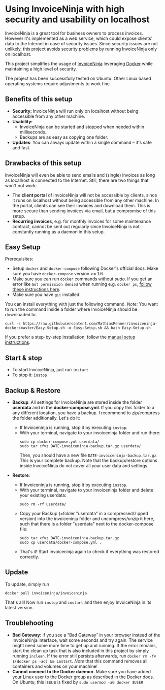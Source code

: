# Using InvoiceNinja with high security and usability on localhost

InvoiceNinja is a great tool for business owners to process invoices. However it's implemented as a web service, which could expose clients' data to the Internet in case of security issues. Since security issues are not unlikely, this project avoids security problems by running InvoiceNinja only on localhost.

This project simplifies the usage of [InvoiceNinja](https://github.com/invoiceninja/invoiceninja) leveraging [Docker](http://docker.com/) while maintaining a high level of security.

The project has been successfully tested on Ubuntu. Other Linux based operating systems require adjustments to work fine.


Benefits of this setup
-----------
- **Security:** InvoiceNinja will run only on localhost without being accessible from any other machine.
- **Usability:**
  - InvoiceNinja can be started and stopped when needed within milliseconds.
  - Backups are as easy as copying one folder.
- **Updates**: You can always update within a single command – it's safe and fast.


Drawbacks of this setup
------------
InvoiceNinja will even be able to send emails and (single) invoices as long as localhost is connected to the Internet. Still, there are two things that won't not work:
  - The **client portal** of InvoiceNinja will not be accessible by clients, since it runs on localhost without being accessible from any other machine. In the portal, clients can see their invoices and download them. This is more secure than sending invoices via email, but a compromise of this setup.
  - **Recurring invoices**, e.g. for monthly invoices for some maintenance contract, cannot be sent out regularly since InvoiceNinja is not constantly running as a daemon in this setup.


Easy Setup
---------------
Prerequisites:
  - Setup `docker` and `docker-compose` following Docker's official docs. Make sure you have `docker-compose` version >= 1.6.
  - Make sure you can run `docker` commands without *sudo*. If you get an error like `Got permission denied` when running e.g. `docker ps`, [follow these instructions here](http://askubuntu.com/questions/477551/how-can-i-use-docker-without-sudo).
  - Make sure you have `git` installed.

You can install everything with just the following command. *Note:* You want to run the command inside a folder where InvoiceNinja should be downloaded to.

```
curl -s https://raw.githubusercontent.com/MathiasRenner/invoiceninja-docker/master/Easy-Setup.sh -o Easy-Setup.sh && bash Easy-Setup.sh
```

If you prefer a step-by-step installation, follow the [manual setup instructions](https://github.com/MathiasRenner/invoiceninja-docker/blob/master/MANUAL-SETUP.md).


Start & stop
--------------
- To start InvoiceNinja, just run `instart`
- To stop it: `instop`


Backup & Restore
----------------
- **Backup**: All settings for InvoiceNinja are stored inside the folder **userdata** and in the **docker-compose.yml**. If you copy this folder to a any different location, you have a backup. I recommend to zip/compress the folder additionally. Let's do it:

  - If Invoiceninja is running, stop it by executing `instop`.
  - With your terminal, navigate to your invoiceninja folder and run there:
    ```
    sudo cp docker-compose.yml userdata/
    sudo tar cfvz DATE-invoiceninja-backup.tar.gz userdata/
    ```
    Then, you should have a new file `DATE-invoiceninja-backup.tar.gz`. This is your complete backup.
    Note that the backup/restore options inside InvoiceNinja do not cover all your user data and settings.

- **Restore**:

  - If Invoiceninja is running, stop it by executing `instop`.
  - With your terminal, navigate to your invoiceninja folder and delete your existing userdata:
    ```
    sudo rm -rf userdata/
    ```
  - Copy your Backup (=folder "userdata" in a compressed/zipped version) into the invoiceninja folder and uncompress/unzip it here, such that there is a folder "userdata" next to the docker-compose file:
    ```
    sudo tar xfvz DATE-invoiceninja-backup.tar.gz
    sudo cp userdata/docker-compose.yml .
    ```
  - That's it! Start invoiceninja again to check if everything was restored correctly.


Update
-------------
To update, simply run
```
docker pull invoiceninja/invoiceninja
```
That's all! Now run `instop` and `instart` and then enjoy InvoiceNinja in its latest version.


Troublehooting
-------------
- **Bad Gateway**: If you see a "Bad Gateway" in your browser instead of the InvoiceNinja interface, wait some seconds and try again. The service might need some more time to get up and running. If the error remains, start the clean up task that is also included in this project by simply running `inclean`. If the error still persists afterwards, run `docker rm -fv $(docker ps -aq) && instart`.  *Note* that this command removes all containers and volumes on your machine!
- **Cannot connect to the Docker daemon.** Make sure you have added your Linux user to the Docker group as described in the Docker docs. On Ubuntu, this issue is fixed by `sudo usermod -aG docker $USER`
